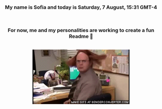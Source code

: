 


<div align="center">
<h3 >My name is Sofia and today is Saturday, 7 August, 15:31 GMT-4</h3><br>
<h3 >For now, me and my personalities are working to create a fun Readme 👋
</h3><br>
<img src='img/dwight.gif' alt='working...'/>
</div>
